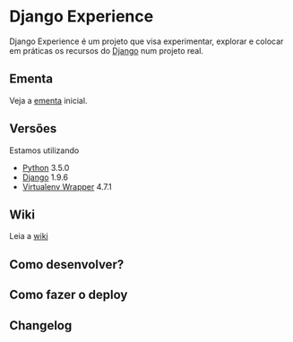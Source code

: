 # Django Experience

Django Experience é um projeto que visa experimentar, explorar e colocar em práticas os recursos do [Django][0] num projeto real.

## Ementa

Veja a [ementa][1] inicial.

## Versões

Estamos utilizando

* [Python][2] 3.5.0
* [Django][0] 1.9.6
* [Virtualenv Wrapper][3] 4.7.1

## Wiki

Leia a [wiki][4]

## Como desenvolver?

## Como fazer o deploy

## Changelog


[0]: https://www.djangoproject.com/
[1]: ementa
[2]: https://www.python.org/
[3]: http://virtualenvwrapper.readthedocs.io/en/latest/
[4]: wiki